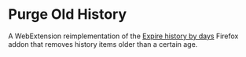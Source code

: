 # Purge Old History #

A WebExtension reimplementation of the
[Expire history by days](https://addons.mozilla.org/en-US/firefox/addon/expire-history-by-days/)
Firefox addon that removes history items older than a certain
age.
